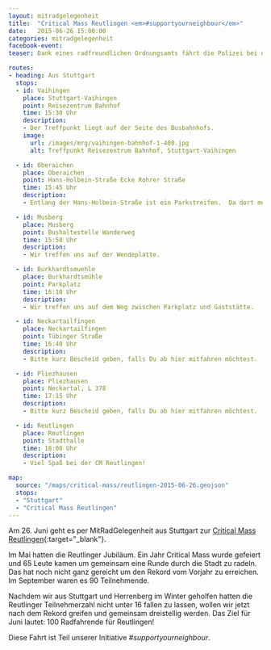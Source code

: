 ```yaml
---
layout: mitradgelegenheit
title:  "Critical Mass Reutlingen <em>#supportyourneighbour</em>"
date:   2015-06-26 15:00:00
categories: mitradgelegenheit
facebook-event:
teaser: Dank eines radfreundlichen Ordnungsamts fährt die Polizei bei der CM nur hinterher.  Das wollen wir sehen!

routes:
- heading: Aus Stuttgart
  stops:
  - id: Vaihingen
    place: Stuttgart-Vaihingen
    point: Reisezentrum Bahnhof
    time: 15:30 Uhr
    description:
    - Der Treffpunkt liegt auf der Seite des Busbahnhofs.
    image:
      url: /images/mrg/vaihingen-bahnhof-1-400.jpg
      alt: Treffpunkt Reisezentrum Bahnhof, Stuttgart-Vaihingen

  - id: Oberaichen
    place: Oberaichen
    point: Hans-Holbein-Straße Ecke Rohrer Straße
    time: 15:45 Uhr
    description:
    - Entlang der Hans-Holbein-Straße ist ein Parkstreifen.  Da dort meist nicht allzuviele Fahrzeuge stehen, eignet er sich gut als Treffpunkt.

  - id: Musberg
    place: Musberg
    point: Bushaltestelle Wanderweg
    time: 15:50 Uhr
    description:
    - Wir treffen uns auf der Wendeplatte.

  - id: Burkhardtsmuehle
    place: Burkhardtsmühle
    point: Parkplatz
    time: 16:10 Uhr
    description:
    - Wir treffen uns auf dem Weg zwischen Parkplatz und Gaststätte.

  - id: Neckartailfingen
    place: Neckartailfingen
    point: Tübinger Straße
    time: 16:40 Uhr
    description:
    - Bitte kurz Bescheid geben, falls Du ab hier mitfahren möchtest.

  - id: Pliezhausen
    place: Pliezhausen
    point: Neckartal, L 378
    time: 17:15 Uhr
    description:
    - Bitte kurz Bescheid geben, falls Du ab hier mitfahren möchtest.

  - id: Reutlingen
    place: Reutlingen
    point: Stadthalle
    time: 18:00 Uhr
    description:
    - Viel Spaß bei der CM Reutlingen!

map:
  source: "/maps/critical-mass/reutlingen-2015-06-26.geojson"
  stops:
  - "Stuttgart"
  - "Critical Mass Reutlingen"
---
```


Am 26.&nbsp;Juni geht es per MitRadGelegenheit aus Stuttgart zur [Critical Mass Reutlingen][CM-Reutlingen]{:target="_blank"}.

Im Mai hatten die Reutlinger Jubiläum.  Ein Jahr Critical Mass wurde gefeiert und 65 Leute kamen um gemeinsam eine Runde durch die Stadt zu radeln.  Das hat noch nicht ganz gereicht um den Rekord vom Vorjahr zu erreichen.  Im September waren es 90 Teilnehmende.

Nachdem wir aus Stuttgart und Herrenberg im Winter geholfen hatten die Reutlinger Teilnehmerzahl nicht unter 16 fallen zu lassen, wollen wir jetzt nach dem Rekord greifen und gemeinsam dreistellig werden.  Das Ziel für Juni lautet: 100 Radfahrende für Reutlingen!

Diese Fahrt ist Teil unserer Initiative *#supportyourneighbour*.




[CM-Reutlingen]: https://criticalmassreutlingen.wordpress.com/
